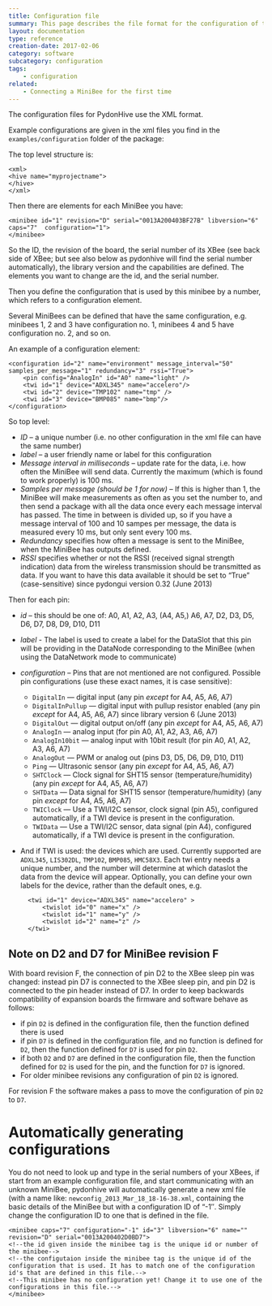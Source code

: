 ```yaml
---
title: Configuration file
summary: This page describes the file format for the configuration of the MiniBees.
layout: documentation
type: reference
creation-date: 2017-02-06
category: software
subcategory: configuration
tags:
    - configuration
related:
    - Connecting a MiniBee for the first time
---
```


The configuration files for PydonHive use the XML format.

Example configurations are given in the xml files you find in the `examples/configuration` folder of the package:

The top level structure is:

    <xml>
    <hive name="myprojectname">
    </hive>
    </xml>

Then there are elements for each MiniBee you have:


    <minibee id="1" revision="D" serial="0013A200403BF27B" libversion="6" caps="7"  configuration="1">
    </minibee>

So the ID, the revision of the board, the serial number of its XBee (see back side of XBee; but see also below as pydonhive will find the serial number automatically), the library version and the capabilities are defined. The elements you want to change are the id, and the serial number.

Then you define the configuration that is used by this minibee by a number, which refers to a configuration element.

Several MiniBees can be defined that have the same configuration, e.g. minibees 1, 2 and 3 have configuration no. 1, minibees 4 and 5 have configuration no. 2, and so on.

An example of a configuration element:

    <configuration id="2" name="environment" message_interval="50" samples_per_message="1" redundancy="3" rssi="True">
        <pin config="AnalogIn" id="A0" name="light" />
        <twi id="1" device="ADXL345" name="accelero"/>
        <twi id="2" device="TMP102" name="tmp" />
        <twi id="3" device="BMP085" name="bmp"/>
    </configuration>

So top level:

- *ID* – a unique number (i.e. no other configuration in the xml file can have the same number)
- *label* – a user friendly name or label for this configuration
- *Message interval in milliseconds* – update rate for the data, i.e. how often the MiniBee will send data. Currently the maximum (which is found to work properly) is 100 ms.
- *Samples per message (should be 1 for now)* – If this is higher than 1, the MiniBee will make measurements as often as you set the number to, and then send a package with all the data once every each message interval has passed. The time in between is divided up, so if you have a message interval of 100 and 10 sampes per message, the data is measured every 10 ms, but only sent every 100 ms.
- *Redundancy* specifies how often a message is sent to the MiniBee, when the MiniBee has outputs defined.
- *RSSI* specifies whether or not the RSSI (received signal strength indication) data from the wireless transmission should be transmitted as data. If you want to have this data available it should be set to “True” (case-sensitive) since pydongui version 0.32 (June 2013)

Then for each pin:

- *id* – this should be one of: A0, A1, A2, A3, (A4, A5,) A6, A7, D2, D3, D5, D6, D7, D8, D9, D10, D11
- *label* - The label is used to create a label for the DataSlot that this pin will be providing in the DataNode corresponding to the MiniBee (when using the DataNetwork mode to communicate)
- *configuration* – Pins that are not mentioned are not configured. Possible pin configurations (use these exact names, it is case sensitive):
    * `DigitalIn` — digital input (any pin *except* for A4, A5, A6, A7)
    * `DigitalInPullup` — digital input with pullup resistor enabled (any pin *except* for A4, A5, A6, A7) since library version 6 (June 2013)
    * `DigitalOut` — digital output on/off (any pin *except* for A4, A5, A6, A7)
    * `AnalogIn` — analog input (for pin A0, A1, A2, A3, A6, A7)
    * `AnalogIn10bit` — analog input with 10bit result (for pin A0, A1, A2, A3, A6, A7)
    * `AnalogOut` — PWM or analog out (pins D3, D5, D6, D9, D10, D11)
    * `Ping` — Ultrasonic sensor (any pin *except* for A4, A5, A6, A7)
    * `SHTClock` — Clock signal for SHT15 sensor (temperature/humidity) (any pin *except* for A4, A5, A6, A7)
    * `SHTData` — Data signal for SHT15 sensor (temperature/humidity) (any pin *except* for A4, A5, A6, A7)
    * `TWIClock` — Use a TWI/I2C sensor, clock signal (pin A5), configured automatically, if a TWI device is present in the configuration.
    * `TWIData` — Use a TWI/I2C sensor, data signal (pin A4), configured automatically, if a TWI device is present in the configuration.

- And if TWI is used: the devices which are used. Currently supported are `ADXL345`, `LIS302DL`, `TMP102`, `BMP085`, `HMC58X3`. Each twi entry needs a unique number, and the number will determine at which dataslot the data from the device will appear. Optionally, you can define your own labels for the device, rather than the default ones, e.g.

        <twi id="1" device="ADXL345" name="accelero" >
            <twislot id="0" name="x" />
            <twislot id="1" name="y" />
            <twislot id="2" name="z" />
        </twi>

## Note on D2 and D7 for MiniBee revision F

With board revision F, the connection of pin D2 to the XBee sleep pin was changed: instead pin D7 is connected to the XBee sleep pin, and pin D2 is connected to the pin header instead of D7. In order to keep backwards compatibility of expansion boards the firmware and software behave as follows:

* if pin `D2` is defined in the configuration file, then the function defined there is used
* if pin `D7` is defined in the configuration file, and no function is defined for `D2`, then the function defined for `D7` is used for pin `D2`.
* if both `D2` and `D7` are defined in the configuration file, then the function defined for `D2` is used for the pin, and the function for `D7` is ignored.
* For older minibee revisions any configuration of pin `D2` is ignored.

For revision F the software makes a pass to move the configuration of pin `D2` to `D7`.

# Automatically generating configurations

You do not need to look up and type in the serial numbers of your XBees, if start from an example configuration file, and start communicating with an unknown MiniBee, pydonhive will automatically generate a new xml file (with a name like: ```newconfig_2013_Mar_18_18-16-38.xml```, containing the basic details of the MiniBee but with a configuration ID of “-1″. Simply change the configuration ID to one that is defined in the file.

    <minibee caps="7" configuration="-1" id="3" libversion="6" name="" revision="D" serial="0013A200402D0BD7">
    <!--the id given inside the minibee tag is the unique id or number of the minibee-->
    <!--the configutaion inside the minibee tag is the unique id of the configuration that is used. It has to match one of the configuration id's that are defined in this file.-->
    <!--This minibee has no configuration yet! Change it to use one of the configurations in this file.-->
    </minibee>
